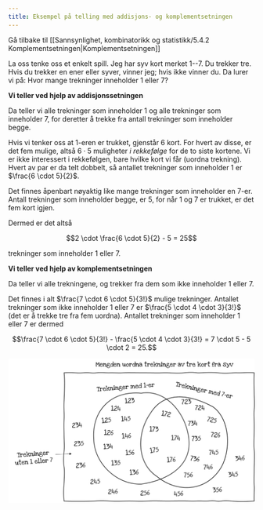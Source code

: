 ```yaml
---
title: Eksempel på telling med addisjons- og komplementsetningen
---
```


Gå tilbake til [[Sannsynlighet, kombinatorikk og statistikk/5.4.2 Komplementsetningen|Komplementsetningen]]

La oss tenke oss et enkelt spill. Jeg har syv kort merket 1--7. Du
trekker tre. Hvis du trekker en ener eller syver, vinner jeg; hvis ikke
vinner du. Da lurer vi på: Hvor mange trekninger inneholder 1 eller 7?

**Vi teller ved hjelp av addisjonssetningen**

Da teller vi alle trekninger som inneholder 1 og alle trekninger som
inneholder 7, for deretter å trekke fra antall trekninger som inneholder
begge.

Hvis vi tenker oss at 1-eren er trukket, gjenstår 6 kort. For hvert av
disse, er det fem mulige, altså $6 \cdot 5$ muligheter *i rekkefølge*
for de to siste kortene. Vi er ikke interessert i rekkefølgen, bare
hvilke kort vi får (uordna trekning). Hvert av par er da telt dobbelt,
så antallet trekninger som inneholder 1 er $\frac{6 \cdot 5}{2}$.

Det finnes åpenbart nøyaktig like mange trekninger som inneholder en
7-er. Antall trekninger som inneholder begge, er $5$, for når 1 og 7 er
trukket, er det fem kort igjen.

Dermed er det altså

$$2 \cdot \frac{6 \cdot 5}{2} - 5 = 25$$

trekninger som inneholder 1 eller 7.

**Vi teller ved hjelp av komplementsetningen**

Da teller vi alle trekningene, og trekker fra dem som ikke inneholder 1
eller 7.

Det finnes i alt $\frac{7 \cdot 6 \cdot 5}{3!}$ mulige trekninger.
Antallet trekninger som ikke inneholder 1 eller 7 er
$\frac{5 \cdot 4 \cdot 3}{3!}$ (det er å trekke tre fra fem uordna).
Antallet trekninger som inneholder 1 eller 7 er dermed

$$\frac{7 \cdot 6 \cdot 5}{3!} - \frac{5 \cdot 4 \cdot 3}{3!} = 7 \cdot 5 - 5 \cdot 2 = 25.$$

![](../media/media/image126.png)
